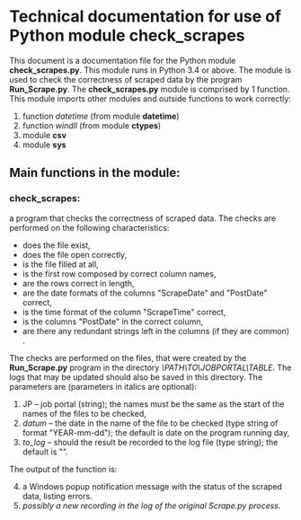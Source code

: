 # Technical documentation for use of Python module check_scrapes

This document is a documentation file for the Python module **check_scrapes.py**. This module runs in Python 3.4 or above. The module is used to check the correctness of scraped data by the program **Run_Scrape.py**. The **check_scrapes.py** module is comprised by 1 function.
This module imports other modules and outside functions to work correctly:

1.	function *datetime* (from module **datetime**)
2.	function *windll* (from module **ctypes**)
3.	module **csv**
4.	module **sys**

## Main functions in the module:
### check_scrapes:
a program that checks the correctness of scraped data. The checks are performed on the following characteristics:
*	does the file exist,
*	does the file open correctly,
*	is the file filled at all,
*	is the first row composed by correct column names,
*	are the rows correct in length,
*	are the date formats of the columns "ScrapeDate" and "PostDate" correct,
*	is the time format of the column "ScrapeTime" correct,
*	is the columns "PostDate" in the correct column,
*	are there any redundant strings left in the columns (if they are common) .

The checks are performed on the files, that were created by the **Run_Scrape.py** program in the directory *\\PATH\\TO\\JOBPORTAL\\TABLE*.  The logs that may be updated should also be saved in this directory.
The parameters are (parameters in italics are optional):

1.	JP – job portal (string); the names must be the same as the start of the names of the files to be checked,
2.	*datum* – the date in the name of the file to be checked (type string of format "YEAR-mm-dd"); the default is date on the program running day,
3.	*to_log* – should the result be recorded to the log file (type string); the default is "".

The output of the function is:

4.	a Windows popup notification message with the status of the scraped data, listing errors.
5.	*possibly a new recording in the log of the original Scrape.py process.*
